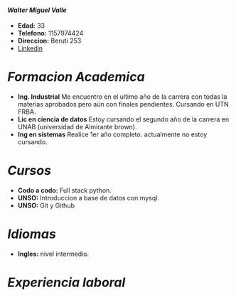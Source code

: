 #### ***Walter Miguel Valle***

- **Edad:** 33
- **Telefono:** 1157974424
- **Direccion:** Beruti 253
- [Linkedin](https://www.linkedin.com/in/walter-valle-b3a99b83/)

# ***Formacion Academica***

- **Ing. Industrial** Me encuentro en el ultimo año de la carrera con todas la materias aprobados pero aún con finales pendientes. Cursando en UTN FRBA.
- **Lic en ciencia de datos** Estoy cursando el segundo año de la carrera en UNAB (universidad de Almirante brown).
- **Ing en sistemas** Realice 1er año completo. actualmente no estoy cursando.

# ***Cursos***
- **Codo a codo:** Full stack python.
- **UNSO:** Introduccion a base de datos con mysql.
- **UNSO:** Git y Github

# ***Idiomas***

- **Ingles:** nivel intermedio.

# ***Experiencia laboral***
